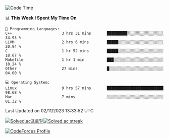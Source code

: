 
<!--START_SECTION:waka-->
![Code Time](http://img.shields.io/badge/Code%20Time-3%2C041%20hrs%2056%20mins-blue)

📊 **This Week I Spent My Time On** 

```text
💬 Programming Languages: 
C++                      3 hrs 31 mins       █████████░░░░░░░░░░░░░░░░   34.93 % 
LLVM                     2 hrs 6 mins        █████░░░░░░░░░░░░░░░░░░░░   20.94 % 
C                        1 hr 52 mins        █████░░░░░░░░░░░░░░░░░░░░   18.67 % 
Makefile                 1 hr 1 min          ███░░░░░░░░░░░░░░░░░░░░░░   10.24 % 
Other                    27 mins             █░░░░░░░░░░░░░░░░░░░░░░░░   04.60 % 

💻 Operating System: 
Linux                    9 hrs 57 mins       █████████████████████████   98.68 % 
Mac                      7 mins              ░░░░░░░░░░░░░░░░░░░░░░░░░   01.32 % 
```


 Last Updated on 02/11/2023 13:33:52 UTC
<!--END_SECTION:waka-->


[![Solved.ac프로필](http://mazassumnida.wtf/api/generate_badge?boj=hckim96)](https://solved.ac/hckim96)[![Solved.ac streak](http://mazandi.herokuapp.com/api?handle=hckim96&theme=dark)](https://solved.ac/hckim96)


[![CodeForces Profile](https://cf.leed.at?id=hckim96)](https://codeforces.com/profile/hckim96)

